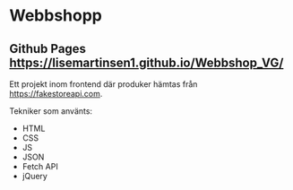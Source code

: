 # Webbshopp

## Github Pages https://lisemartinsen1.github.io/Webbshop_VG/

Ett projekt inom frontend där produker hämtas från https://fakestoreapi.com.

Tekniker som använts:
- HTML
- CSS
- JS
- JSON
- Fetch API
- jQuery
